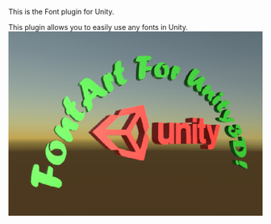 This is the Font plugin for Unity.

This plugin allows you to easily use any fonts in Unity.
![](Capture.png)

